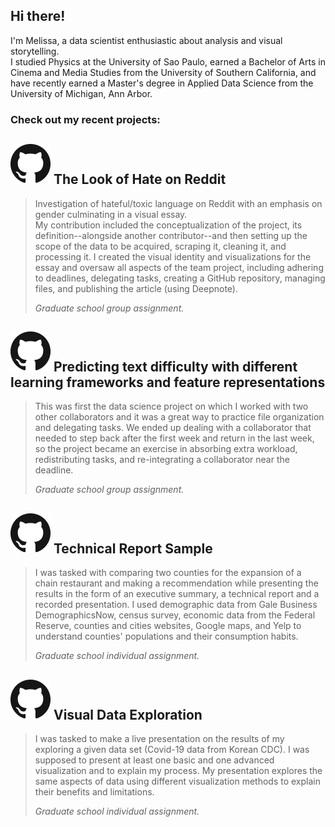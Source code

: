 ## Hi there!

I'm Melissa, a data scientist enthusiastic about analysis and visual storytelling. <br/>I studied Physics at the University of Sao Paulo, earned a Bachelor of Arts in Cinema and Media Studies from the University of Southern California, and have recently earned a Master's degree in Applied Data Science from the University of Michigan, Ann Arbor.

### Check out my recent projects:


## <a href="https://github.com/mrk-rebel/capstone" rel="The Look of Hate on Reddit">![gh](gh64.png)</a> The Look of Hate on Reddit

> Investigation of hateful/toxic language on Reddit with an emphasis on gender culminating in a visual essay.<br/>
My contribution included the conceptualization of the project, its definition--alongside another contributor--and then setting up the scope of the data to be acquired, scraping it, cleaning it, and processing it. I created the visual identity and visualizations for the essay and oversaw all aspects of the team project, including adhering to deadlines, delegating tasks, creating a GitHub repository, managing files, and publishing the article (using Deepnote).
> 
> *Graduate school group assignment.* 


## <a href="https://github.com/mrk-rebel/Milestone-II" rel="Predicting text difficulty with different learning frameworks and feature representations">![gh](gh64.png)</a> Predicting text difficulty with different learning frameworks and feature representations
> This was first the data science project on which I worked with two other collaborators and it was a great way to practice file organization and delegating tasks. We ended up dealing with a collaborator that needed to step back after the first week and return in the last week, so the project became an exercise in absorbing extra workload, redistributing tasks, and re-integrating a collaborator near the deadline.
> 
> *Graduate school group assignment.* 


## <a href="https://github.com/mrk-rebel/visualizations/blob/main/technical_report_sample.pdf" rel="Technical Report">![gh](gh64.png)</a> Technical Report Sample

> I was tasked with comparing two counties for the expansion of a chain restaurant and making a recommendation while presenting the results in the form of an executive summary, a technical report and a recorded presentation. I used demographic data from Gale Business DemographicsNow, census survey, economic data from the Federal Reserve, counties and cities websites, Google maps, and Yelp to understand counties' populations and their consumption habits.
> 
> *Graduate school individual assignment.* 


## <a href="https://github.com/mrk-rebel/visualizations/blob/main/visual_data_exploration.pdf" rel="Visual Data Exploration">![gh](gh64.png)</a> Visual Data Exploration

> I was tasked to make a live presentation on the results of my exploring a given data set (Covid-19 data from Korean CDC). I was supposed to present at least one basic and one advanced visualization and to explain my process. My presentation explores the same aspects of data using different visualization methods to explain their benefits and limitations.
> 
> *Graduate school individual assignment.* 
